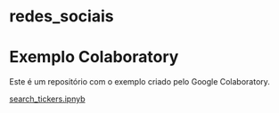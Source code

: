 # redes_sociais
# Exemplo Colaboratory
Este é um repositório com o exemplo criado pelo Google Colaboratory.

[search_tickers.ipnyb](/search_tickers.ipynb)
